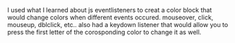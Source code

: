 I used what I learned about js eventlisteners to creat a color block that would change colors when
different events occured. mouseover, click, mouseup, dblclick, etc.. also had a keydown listener that would
allow you to press the first letter of the corosponding color to change it as well.

